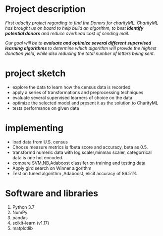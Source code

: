 # Project description
_First udacity project regarding to find the Donors for charityML. 
 CharityML has brought us on board to help build an algorithm,
 to best **identify potential donors** and reduce overhead cost of sending mail_.

_Our goal will be to **evaluate and optimize several different supervised learning algorithms**
to determine which algorithm will provide the highest donation yield, 
while also reducing the total number of letters being sent_.

# project sketch
 * explore the data to learn how the census data is recorded
 * apply a series of transformations and preprocessing techniques 
 * evaluate several supervised learners of choice on the data
 * optimize the selected model and present it as the solution to CharityML
 * tests performance on  given data

# implementing
* load data from U.S. census
* Choose measure metrics is fbeta score and accuracy, beta as 0.5.
* transformd numeric data with  log scaler,minmax scaler, categorrical data is one hot encoded.
* compare SVM,NB,Adaboost classifer on training and testing data
* Apply gird search on Winner algorithm
* Test on tuned algorithm ,Adaboost, elicit accuracy of 86.51% 

# Software and libraries
1. Python 3.7
2. NumPy
3. pandas
4. scikit-learn (v1.17)
5. matplotlib

